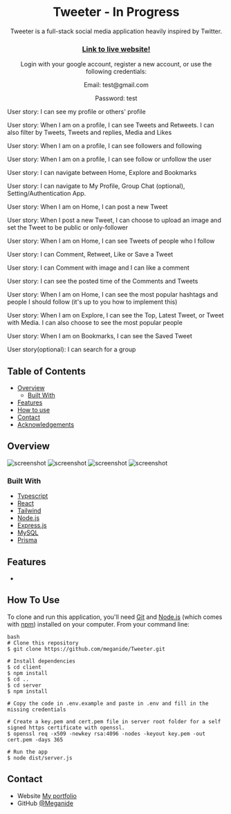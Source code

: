 
<h1 align="center">Tweeter - In Progress</h1>

<p align="center">Tweeter is a full-stack social media application heavily inspired by Twitter.</p>

<div align="center">
  <h3>
    <a href="https://tweeter-ps0r.onrender.com/">
      Link to live website!
    </a>
  </h3>
    <p>Login with your google account, register a new account, or use the following credentials:</p>
    <p>Email: test@gmail.com</p>
    <p>Password: test</p>
</div>

User story: I can see my profile or others' profile

User story: When I am on a profile, I can see Tweets and Retweets. I can also filter by Tweets, Tweets and replies, Media and Likes

User story: When I am on a profile, I can see followers and following

User story: When I am on a profile, I can see follow or unfollow the user

User story: I can navigate between Home, Explore and Bookmarks

User story: I can navigate to My Profile, Group Chat (optional), Setting/Authentication App.

User story: When I am on Home, I can post a new Tweet

User story: When I post a new Tweet, I can choose to upload an image and set the Tweet to be public or only-follower

User story: When I am on Home, I can see Tweets of people who I follow

User story: I can Comment, Retweet, Like or Save a Tweet

User story: I can Comment with image and I can like a comment

User story: I can see the posted time of the Comments and Tweets

User story: When I am on Home, I can see the most popular hashtags and people I should follow (it's up to you how to implement this)

User story: When I am on Explore, I can see the Top, Latest Tweet, or Tweet with Media. I can also choose to see the most popular people

User story: When I am on Bookmarks, I can see the Saved Tweet

User story(optional): I can search for a group



<!-- TABLE OF CONTENTS -->

## Table of Contents

- [Overview](#overview)
  - [Built With](#built-with)
- [Features](#features)
- [How to use](#how-to-use)
- [Contact](#contact)
- [Acknowledgements](#acknowledgements)

<!-- OVERVIEW -->

## Overview

![screenshot]()
![screenshot]()
![screenshot]()
![screenshot]()



<!-- Write what you learned etc.. -->

### Built With

<!-- This section should list any major frameworks that you built your project using. Here are a few examples.-->

- [Typescript](https://www.typescriptlang.org/)
- [React](https://reactjs.org/)
- [Tailwind](https://tailwindcss.com/)
- [Node.js](https://nodejs.org/en/)
- [Express.js](https://expressjs.com/)
- [MySQL](https://www.mysql.com/)
- [Prisma](https://www.prisma.io/)

## Features
- 

## How To Use

<!-- Example: -->

To clone and run this application, you'll need [Git](https://git-scm.com) and [Node.js](https://nodejs.org/en/download/) (which comes with [npm](http://npmjs.com)) installed on your computer. From your command line:

```
bash
# Clone this repository
$ git clone https://github.com/meganide/Tweeter.git

# Install dependencies
$ cd client
$ npm install
$ cd ..
$ cd server
$ npm install

# Copy the code in .env.example and paste in .env and fill in the missing credentials

# Create a key.pem and cert.pem file in server root folder for a self signed https certificate with openssl.
$ openssl req -x509 -newkey rsa:4096 -nodes -keyout key.pem -out cert.pem -days 365

# Run the app
$ node dist/server.js

```


## Contact

- Website [My portfolio](https://renas.se)
- GitHub [@Meganide](https://github.com/meganide)
